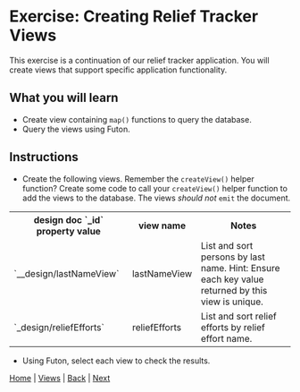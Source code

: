 # Exercise: Creating Relief Tracker Views

This exercise is a continuation of our relief tracker application.  You will create views that support specific application functionality.  

## What you will learn

- Create view containing `map()` functions to query the database.
- Query the views using Futon.

## Instructions

- Create the following views. Remember the `createView()` helper function?  Create some code to call your `createView()` helper function to add the views to the database.  The views _should not_ `emit` the document.  
 <table>
    <tr>
      <th>design doc `_id` property value</th>
      <th>view name</th>
      <th>Notes</th>
    </tr>
    <tr>
      <td>`__design/lastNameView`</td>
      <td>lastNameView</td>
      <td>List and sort persons by last name.  Hint: Ensure each key value returned by this view is unique.</td>
    </tr>  
    <tr>
      <td>`_design/reliefEfforts`</td>
      <td>reliefEfforts</td>
      <td>List and sort relief efforts by relief effort name.</td>
    </tr>  
  </table>

- Using Futon, select each view to check the results.

[Home](/)  |  [Views](/views)  |  [Back](/views/1)  |  [Next](/views/3)
